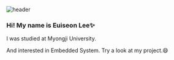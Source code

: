 ![header](https://capsule-render.vercel.app/api?type=waving&color=0:BC0000,100:000000&text=wellcome&fontAlign=25&fontAlignY=30&height=150&fontColor=663333&fontSize=70)
### Hi! My name is Euiseon Lee✨
I was studied at Myongji University.

And interested in Embedded System.
Try a look at my project.😄

<!--
**EuiSeonLEE/EuiSeonLEE** is a ✨ _special_ ✨ repository because its `README.md` (this file) appears on your GitHub profile.

Here are some ideas to get you started:

- 🔭 I’m currently working on ...
- 🌱 I’m currently learning ...
- 👯 I’m looking to collaborate on ...
- 🤔 I’m looking for help with ...
- 💬 Ask me about ...
- 📫 How to reach me: ...
- 😄 Pronouns: ...
- ⚡ Fun fact: ...
-->
